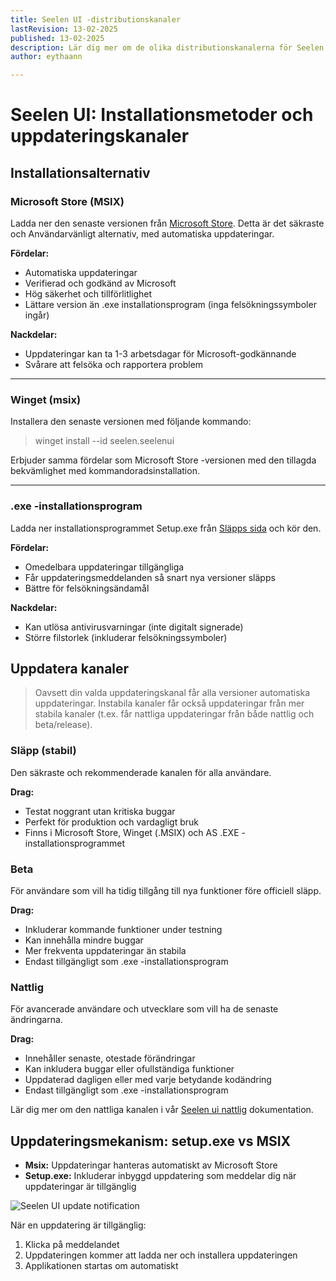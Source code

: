 ```yaml
---
title: Seelen UI -distributionskanaler
lastRevision: 13-02-2025
published: 13-02-2025
description: Lär dig mer om de olika distributionskanalerna för Seelen UI
author: eythaann

---
```


# Seelen UI: Installationsmetoder och uppdateringskanaler

## Installationsalternativ

### Microsoft Store (MSIX)

Ladda ner den senaste versionen från
[Microsoft Store](https://www.microsoft.com/store). Detta är det säkraste och
Användarvänligt alternativ, med automatiska uppdateringar.

**Fördelar:**

* Automatiska uppdateringar
* Verifierad och godkänd av Microsoft
* Hög säkerhet och tillförlitlighet
* Lättare version än .exe installationsprogram (inga felsökningssymboler ingår)

**Nackdelar:**

* Uppdateringar kan ta 1-3 arbetsdagar för Microsoft-godkännande
* Svårare att felsöka och rapportera problem

***

### Winget (msix)

Installera den senaste versionen med följande kommando:

> winget install --id seelen.seelenui

Erbjuder samma fördelar som Microsoft Store -versionen med den tillagda
bekvämlighet med kommandoradsinstallation.

***

### .exe -installationsprogram

Ladda ner installationsprogrammet Setup.exe från
[Släpps sida](https://github.com/eythaann/Seelen-UI/releases) och kör den.

**Fördelar:**

* Omedelbara uppdateringar tillgängliga
* Får uppdateringsmeddelanden så snart nya versioner släpps
* Bättre för felsökningsändamål

**Nackdelar:**

* Kan utlösa antivirusvarningar (inte digitalt signerade)
* Större filstorlek (inkluderar felsökningssymboler)

## Uppdatera kanaler

> Oavsett din valda uppdateringskanal får alla versioner automatiska
> uppdateringar. Instabila kanaler får också uppdateringar från mer stabila kanaler
> (t.ex. får nattliga uppdateringar från både nattlig och beta/release).

### Släpp (stabil)

Den säkraste och rekommenderade kanalen för alla användare.

**Drag:**

* Testat noggrant utan kritiska buggar
* Perfekt för produktion och vardagligt bruk
* Finns i Microsoft Store, Winget (.MSIX) och AS .EXE -installationsprogrammet

### Beta

För användare som vill ha tidig tillgång till nya funktioner före officiell släpp.

**Drag:**

* Inkluderar kommande funktioner under testning
* Kan innehålla mindre buggar
* Mer frekventa uppdateringar än stabila
* Endast tillgängligt som .exe -installationsprogram

### Nattlig

För avancerade användare och utvecklare som vill ha de senaste ändringarna.

**Drag:**

* Innehåller senaste, otestade förändringar
* Kan inkludera buggar eller ofullständiga funktioner
* Uppdaterad dagligen eller med varje betydande kodändring
* Endast tillgängligt som .exe -installationsprogram

Lär dig mer om den nattliga kanalen i vår
[Seelen ui nattlig](https://seelen.io/blog/nightly) dokumentation.

## Uppdateringsmekanism: setup.exe vs MSIX

* **Msix:** Uppdateringar hanteras automatiskt av Microsoft Store
* **Setup.exe:** Inkluderar inbyggd uppdatering som meddelar dig när uppdateringar är
  tillgänglig

![Seelen UI update notification](https://github.com/Seelen-Inc/slu-blog/blob/master/blog/seelen-ui-distribution-channels/image.png?raw=true)

När en uppdatering är tillgänglig:

1. Klicka på meddelandet
2. Uppdateringen kommer att ladda ner och installera uppdateringen
3. Applikationen startas om automatiskt

